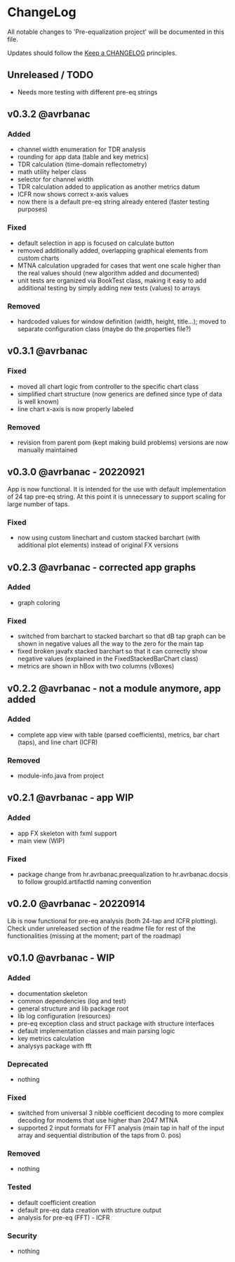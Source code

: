 # ChangeLog

All notable changes to 'Pre-equalization project' will be documented in this file.

Updates should follow the [Keep a CHANGELOG](http://keepchangelog.com/) principles.

## Unreleased / TODO

- Needs more testing with different pre-eq strings

## v0.3.2 @avrbanac

### Added
- channel width enumeration for TDR analysis
- rounding for app data (table and key metrics)
- TDR calculation (time-domain reflectometry)
- math utility helper class
- selector for channel width
- TDR calculation added to application as another metrics datum
- ICFR now shows correct x-axis values
- now there is a default pre-eq string already entered (faster testing purposes)

### Fixed
- default selection in app is focused on calculate button
- removed additionally added, overlapping graphical elements from custom charts
- MTNA calculation upgraded for cases that went one scale higher than the real values should (new algorithm added and documented)
- unit tests are organized via BookTest class, making it easy to add additional testing by simply adding new tests (values) to arrays

### Removed
- hardcoded values for window definition (width, height, title...); moved to separate configuration class (maybe do the properties file?)

## v0.3.1 @avrbanac

### Fixed
- moved all chart logic from controller to the specific chart class
- simplified chart structure (now generics are defined since type of data is well known)
- line chart x-axis is now properly labeled

### Removed
- revision from parent pom (kept making build problems) versions are now manually maintained

## v0.3.0 @avrbanac - 20220921

App is now functional. It is intended for the use with default implementation of 24 tap pre-eq string. At this point it is unnecessary to
support scaling for large number of taps.

### Fixed
- now using custom linechart and custom stacked barchart (with additional plot elements) instead of original FX versions

## v0.2.3 @avrbanac - corrected app graphs

### Added
- graph coloring

### Fixed
- switched from barchart to stacked barchart so that dB tap graph can be shown in negative values all the way to the zero for the main tap
- fixed broken javafx stacked barchart so that it can correctly show negative values (explained in the FixedStackedBarChart class)
- metrics are shown in hBox with two columns (vBoxes)

## v0.2.2 @avrbanac - not a module anymore, app added

### Added
- complete app view with table (parsed coefficients), metrics, bar chart (taps), and line chart (ICFR)

### Removed
- module-info.java from project

## v0.2.1 @avrbanac - app WIP

### Added
- app FX skeleton with fxml support
- main view (WIP)

### Fixed
- package change from hr.avrbanac.preequalization to hr.avrbanac.docsis to follow groupId.artifactId naming convention

## v0.2.0 @avrbanac - 20220914

Lib is now functional for pre-eq analysis (both 24-tap and ICFR plotting). Check under unreleased section of the readme file for rest of the
functionalities (missing at the moment; part of the roadmap)

## v0.1.0 @avrbanac - WIP

### Added
- documentation skeleton
- common dependencies (log and test)
- general structure and lib package root
- lib log configuration (resources)
- pre-eq exception class and struct package with structure interfaces
- default implementation classes and main parsing logic
- key metrics calculation
- analysys package with fft

### Deprecated
- nothing

### Fixed
- switched from universal 3 nibble coefficient decoding to more complex decoding for modems that use higher than 2047 MTNA
- supported 2 input formats for FFT analysis (main tap in half of the input array and sequential distribution of the taps from 0. pos)

### Removed
- nothing

### Tested
- default coefficient creation
- default pre-eq data creation with structure output
- analysis for pre-eq (FFT) - ICFR

### Security
- nothing